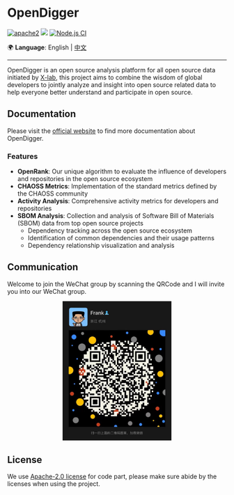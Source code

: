 # OpenDigger

[![apache2](https://img.shields.io/badge/license-Apache%202-blue)](LICENSE) [![](https://img.shields.io/badge/Data-OpenDigger-2097FF)](https://github.com/X-lab2017/open-digger) [![Node.js CI](https://github.com/X-lab2017/open-digger/actions/workflows/node_ci.yml/badge.svg?branch=master)](https://github.com/X-lab2017/open-digger/actions/workflows/node_ci.yml)

🌍 **Language**: English | [中文](./README-zh.md)

---

OpenDigger is an open source analysis platform for all open source data initiated by [X-lab](https://x-lab.info), this project aims to combine the wisdom of global developers to jointly analyze and insight into open source related data to help everyone better understand and participate in open source.

## Documentation

Please visit the [official website](https://open-digger.cn/en/) to find more documentation about OpenDigger.

### Features

- **OpenRank**: Our unique algorithm to evaluate the influence of developers and repositories in the open source ecosystem
- **CHAOSS Metrics**: Implementation of the standard metrics defined by the CHAOSS community
- **Activity Analysis**: Comprehensive activity metrics for developers and repositories
- **SBOM Analysis**: Collection and analysis of Software Bill of Materials (SBOM) data from top open source projects
  - Dependency tracking across the open source ecosystem
  - Identification of common dependencies and their usage patterns
  - Dependency relationship visualization and analysis

## Communication

Welcome to join the WeChat group by scanning the QRCode and I will invite you into our WeChat group.

<div align=center>
<img src='./docs/assets/wechat-qrcode.png' width="250px">
</div>

## License

We use [Apache-2.0 license](LICENSE) for code part, please make sure abide by the licenses when using the project.
